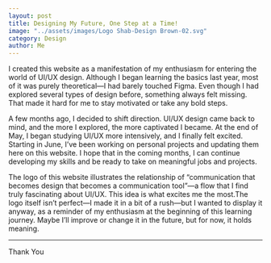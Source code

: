 ```yaml
---
layout: post
title: Designing My Future, One Step at a Time!
image: "../assets/images/Logo Shab-Design Brown-02.svg"
category: Design
author: Me
---
```


I created this website as a manifestation of my enthusiasm for entering the world of UI/UX design. Although I began learning the basics last year, most of it was purely theoretical—I had barely touched Figma. Even though I had explored several types of design before, something always felt missing. That made it hard for me to stay motivated or take any bold steps.

A few months ago, I decided to shift direction. UI/UX design came back to mind, and the more I explored, the more captivated I became. At the end of May, I began studying UI/UX more intensively, and I finally felt excited. Starting in June, I’ve been working on personal projects and updating them here on this website. I hope that in the coming months, I can continue developing my skills and be ready to take on meaningful jobs and projects.

The logo of this website illustrates the relationship of “communication that becomes design that becomes a communication tool”—a flow that I find truly fascinating about UI/UX. This idea is what excites me the most.The logo itself isn’t perfect—I made it in a bit of a rush—but I wanted to display it anyway, as a reminder of my enthusiasm at the beginning of this learning journey. Maybe I’ll improve or change it in the future, but for now, it holds meaning.

---

Thank You
